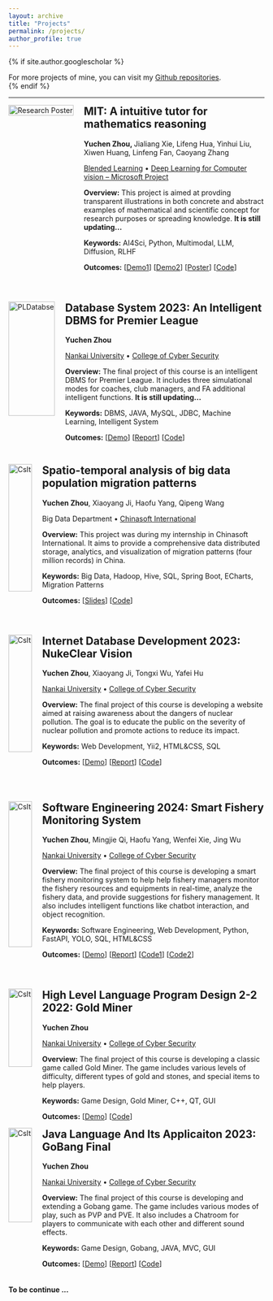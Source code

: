 ```yaml
---
layout: archive
title: "Projects"
permalink: /projects/
author_profile: true
---
```


{% if site.author.googlescholar %}
  <div class="wordwrap">For more projects of mine, you can visit my <a href="{https://github.com/ErwinZhou?tab=repositories}">Github repositories</a>.</div>
{% endif %}

---

<!-- ## Projects -->


<div style="display: flex; align-items: flex-start; margin-bottom: 45px;">
  <div style="flex: 0 0 auto; max-width: 430px; margin-right: 20px;">
    <img src="https://raw.githubusercontent.com/ErwinZhou/pics_home/main/works/projects/Blended Learning/research_poster.png" alt="Research Poster" style="width: 100%; height: 100%; object-fit: contain">
  </div>
  <div style="flex-grow: 1;">
    <h2 style="margin-top: 0;">MIT: A intuitive tutor for mathematics reasoning</h2>
    <p><strong>Yuchen Zhou, </strong> Jialiang Xie, Lifeng Hua, Yinhui Liu, Xiwen Huang, Linfeng Fan, Caoyang Zhang</p>
    <p><a href="https://www.blendedlearn.org">Blended Learning</a> • <a href="https://www.blendedlearn.org/pbl/deep-learning-for-computer-vision---microsoft-project">Deep Learning for Computer vision – Microsoft Project</a></p>
    <p><strong>Overview:</strong> This project is aimed at provding transparent illustrations in both concrete and abstract examples of mathematical and scientific concept for research purposes or spreading knowledge. <strong>It is still updating...</strong></p>
    <p><strong>Keywords:</strong> AI4Sci, Python, Multimodal, LLM, Diffusion, RLHF</p>
    <p><strong>Outcomes:</strong> [<a href="https://github.com/user-attachments/assets/c52ab615-f3dc-4728-8b3e-635361346687">Demo1</a>] [<a href="https://github.com/user-attachments/assets/2c77eeeb-a548-47d7-a67e-15190652ab57">Demo2</a>] [<a href="../files/works/BlendedLearning_ResearchPoster.pdf">Poster</a>] [<a href="https://github.com/ErwinZhou/Mathematics-Intuitive-Tutor">Code</a>]</p>
  </div>
</div>

 
<div style="display: flex; align-items: stretch; margin-bottom: 30px;">
  <div style="flex: 0 0 auto; max-width: 430px; margin-right: 20px;">
    <img src="https://raw.githubusercontent.com/ErwinZhou/pics_home/main/works/projects/NKU/database_system_2023/demo-1.png" alt="PLDatabse" style="width: 100%; height: 88%;">
  </div>
  <div style="flex-grow: 1;">
    <h2 style="margin-top: 0;">Database System 2023: An Intelligent DBMS for Premier League</h2>
    <p><strong>Yuchen Zhou</strong></p>
    <p><a href="https://en.nankai.edu.cn/">Nankai University</a> • <a href="https://encyber.nankai.edu.cn/">College of Cyber Security</a></p>
    <p><strong>Overview:</strong> The final project of this course is an intelligent DBMS for Premier League. It includes three simulational modes for coaches, club managers, and FA additional intelligent functions. <strong>It is still updating...</strong></p>
    <p><strong>Keywords:</strong> DBMS, JAVA, MySQL, JDBC, Machine Learning, Intelligent System</p>
    <p><strong>Outcomes:</strong> [<a href="https://github.com/user-attachments/assets/02112d38-f0ef-40c1-8d80-2fd037c5d551" title="https">Demo</a>] [<a href="../files/works/PLDatabase.pdf">Report</a>] [<a href="https://github.com/ErwinZhou/DatabaseSystem2023">Code</a>]</p>
  </div>
</div>

<div style="display: flex; align-items: stretch; margin-bottom: 45px;">
  <div style="flex: 0 0 auto; max-width: 430px; margin-right: 20px;">
    <img src="https://raw.githubusercontent.com/ErwinZhou/pics_home/main/works/projects/Chinasoft International/DEMO.png" alt="CsIt" style="width: 100%;height: 93%;">
  </div>
  <div style="flex-grow: 1;">
    <h2 style="margin-top: 0;">Spatio-temporal analysis of big data population migration patterns</h2>
    <p><strong>Yuchen Zhou</strong>, Xiaoyang Ji, Haofu Yang, Qipeng Wang</p>
    <p>Big Data Department • <a href="https://www.chinasofti.com/en/">Chinasoft International</a></p>
    <p><strong>Overview:</strong> This project was during my internship in Chinasoft International. It aims to provide a comprehensive data distributed storage, analytics, and visualization of migration patterns (four million records) in China. </p>
    <p><strong>Keywords:</strong> Big Data, Hadoop, Hive, SQL, Spring Boot, ECharts, Migration Patterns</p>
    <p><strong>Outcomes:</strong> [<a href="../files/slides/BigData.pptx">Slides</a>] [<a href="https://raw.githubusercontent.com/ErwinZhou/pics_home/main/others/issues/not_available.jpg">Code</a>]</p>
  </div>
</div>

<div style="display: flex; align-items: strectch; margin-bottom: 55px;">
  <div style="flex: 0 0 auto; max-width: 430px; margin-right: 20px;">
    <img src="https://raw.githubusercontent.com/ErwinZhou/pics_home/main/works/projects/NKU/Internet_database_development_2023/1.jpg" alt="CsIt" style="width: 100%; height: 92%;">
  </div>
  <div style="flex-grow: 1;">
    <h2 style="margin-top: 0;">Internet Database Development 2023: NukeClear Vision</h2>
    <p><strong>Yuchen Zhou</strong>, Xiaoyang Ji, Tongxi Wu, Yafei Hu</p>
    <p><a href="https://en.nankai.edu.cn/">Nankai University</a> • <a href="https://encyber.nankai.edu.cn/">College of Cyber Security</a></p>
    <p><strong>Overview:</strong> The final project of this course is developing a website aimed at raising awareness about the dangers of nuclear pollution. The goal is to educate the public on the severity of nuclear pollution and promote actions to reduce its impact.</p>
    <p><strong>Keywords:</strong> Web Development, Yii2, HTML&CSS, SQL</p>
    <p><strong>Outcomes:</strong> [<a href="https://github.com/user-attachments/assets/4a0b9b23-77d3-475d-8dad-89f9ed99819f">Demo</a>] [<a href="https://github.com/NKU-Data-Titans/NKU-InternetDatabaseDevelopment2023/tree/main/yii2/data/team">Report</a>] [<a href="https://github.com/NKU-Data-Titans/NKU-InternetDatabaseDevelopment2023">Code</a>]</p>
  </div>
</div>

<div style="display: flex; align-items: stretch; margin-bottom: 45px;">
  <div style="flex: 0 0 auto; max-width: 430px; margin-right: 20px;">
    <img src="https://raw.githubusercontent.com/ErwinZhou/pics_home/main/works/projects/NKU/software_engineering_2024/admin.png" alt="CsIt" style="width: 100%;height: 94%;">
  </div>
  <div style="flex-grow: 1;">
    <h2 style="margin-top: 0;">Software Engineering 2024: Smart Fishery Monitoring System</h2>
    <p><strong>Yuchen Zhou</strong>, Mingjie Qi, Haofu Yang, Wenfei Xie, Jing Wu</p>
    <p><a href="https://en.nankai.edu.cn/">Nankai University</a> • <a href="https://encyber.nankai.edu.cn/">College of Cyber Security</a></p>
    <p><strong>Overview:</strong> The final project of this course is developing a smart fishery monitoring system to help help fishery managers monitor the fishery resources and equipments in real-time, analyze the fishery data, and provide suggestions for fishery management. It also includes intelligent functions like chatbot interaction, and object recognition.</p>
    <p><strong>Keywords:</strong> Software Engineering, Web Development, Python, FastAPI, YOLO, SQL, HTML&CSS</p>
    <p><strong>Outcomes:</strong> [<a href="https://github.com/user-attachments/assets/d5d01bc5-6dc2-4440-a731-1ce978485c69">Demo</a>] [<a href="../files/works/SoftwareEngineering_Final_Project.pdf">Report</a>]  [<a href="https://github.com/Starlight0798/Software-Engineering-frontend">Code1</a>] [<a href="https://github.com/Starlight0798/Software-Engineering-backend">Code2</a>]</p>
  </div>
</div>

<div style="display: flex; align-items: stretch; margin-bottom: 0px;">
  <div style="flex: 0 0 auto; max-width: 430px; margin-right: 20px;">
    <img src="https://raw.githubusercontent.com/ErwinZhou/pics_home/main/works/projects/NKU/high_level_language_program_design_2-2_2022/2.png" alt="CsIt" style="width: 100%;height: 75%;">
  </div>
  <div style="flex-grow: 1;">
    <h2 style="margin-top: 0;">High Level Language Program Design 2-2 2022: Gold Miner</h2>
    <p><strong>Yuchen Zhou</strong></p>
    <p><a href="https://en.nankai.edu.cn/">Nankai University</a> • <a href="https://encyber.nankai.edu.cn/">College of Cyber Security</a></p>
    <p><strong>Overview:</strong> The final project of this course is developing a classic game called Gold Miner. The game includes various levels of difficulty, different types of gold and stones, and special items to help players.</p>
    <p><strong>Keywords:</strong> Game Design, Gold Miner, C++, QT, GUI</p>
    <p><strong>Outcomes:</strong> [<a href="https://www.bilibili.com/video/BV1Su411z7pg/?vd_source=f02798ad3afc7c4576a2e35a9d3ba39e#reply511475869">Demo</a>] [<a href="https://gitee.com/zyc13212168838/A123">Code</a>]</p>
  </div>
</div>

<div style="display: flex; align-items: stretch; margin-bottom: 20px;">
  <div style="flex: 0 0 auto; max-width: 430px; margin-right: 20px;">
    <img src="https://raw.githubusercontent.com/ErwinZhou/pics_home/main/works/projects/NKU/Java_language_and_its_applicaiton_2023/gobang_final.png" alt="CsIt" style="width: 100%;height: 80%;">
  </div>
  <div style="flex-grow: 1;">
    <h2 style="margin-top: 0;">Java Language And Its Applicaiton 2023: GoBang Final</h2>
    <p><strong>Yuchen Zhou</strong></p>
    <p><a href="https://en.nankai.edu.cn/">Nankai University</a> • <a href="https://encyber.nankai.edu.cn/">College of Cyber Security</a></p>
    <p><strong>Overview:</strong> The final project of this course is developing and extending a Gobang game. The game includes various modes of play, such as PVP and PVE. It also includes a Chatroom for players to communicate with each other and different sound effects.</p>
    <p><strong>Keywords:</strong> Game Design, Gobang, JAVA, MVC, GUI</p>
    <p><strong>Outcomes:</strong> [<a href="https://github.com/user-attachments/assets/d0c399bd-1d1c-45aa-beb6-2cad3b3b40d7">Demo</a>] [<a href="../files/works/JAVA.pdf">Report</a>] [<a href="https://github.com/ErwinZhou/JavaLanguageAndItsApplication2023">Code</a>]</p>
  </div>
</div>

**To be continue ...**
  


<!-- {% include base_path %} -->

<!-- {% for post in site.publications reversed %}
  {% include archive-single.html %}
{% endfor %} -->
